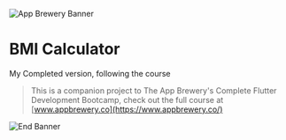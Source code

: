 ![App Brewery Banner](https://github.com/londonappbrewery/Images/blob/master/AppBreweryBanner.png)


# BMI Calculator

My Completed version, following the course

>This is a companion project to The App Brewery's Complete Flutter Development Bootcamp, check out the full course at [www.appbrewery.co](https://www.appbrewery.co/)

![End Banner](https://github.com/londonappbrewery/Images/blob/master/readme-end-banner.png)
